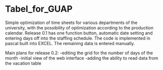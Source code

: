 # Tabel_for_GUAP
Simple optimization of time sheets for various departments of the university, with the possibility of optimization according to the production calendar.
Release 0.1 has one function button, automatic date setting and entering days off into the staffing schedule. The code is implemented in pascal built into EXCEL. The remaining data is entered manually.

Main plans for release 0.2:
-editing the grid for the number of days of the month
-initial view of the web interface
-adding the ability to read data from the vacation table
